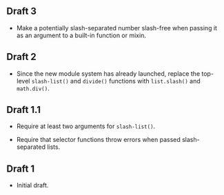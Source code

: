 ## Draft 3

* Make a potentially slash-separated number slash-free when passing it as an
  argument to a built-in function or mixin.

## Draft 2

* Since the new module system has already launched, replace the top-level
  `slash-list()` and `divide()` functions with `list.slash()` and `math.div()`.

## Draft 1.1

* Require at least two arguments for `slash-list()`.

* Require that selector functions throw errors when passed slash-separated
  lists.

## Draft 1

* Initial draft.
